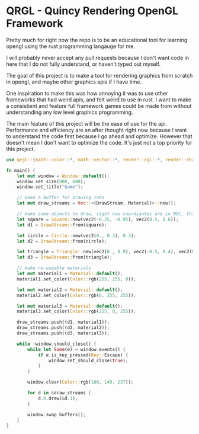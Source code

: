 # QRGL - Quincy Rendering OpenGL Framework

Pretty much for right now the repo is to be an educational tool for learning opengl using the rust programming langauge for me. 

I will probably never accept any pull requests because I don't want code in here that I do not fully understand, or haven't typed out myself. 

The goal of this project is to make a tool for rendering graphics from scratch in opengl, and maybe other graphics apis if I have time. 

One inspiration to make this was how annoying it was to use other frameworks that had weird apis, and felt weird to use in rust. I want to make a consistient and feature full framework games could be made from without understanding any low level graphics programming. 

The main feature of this project will be the ease of use for the api. Performance and efficiency are an after thought right now because I want to understand the code first because I go ahead and optimize. However that doesn't mean I don't want to optimize the code. It's just not a top priority for this project. 

```rust
use qrgl::{math::color::*, math::vector::*, render::ogl::*, render::shapes::*, window::*};

fn main() {
    let mut window = Window::default();
    window.set_size(800, 600);
    window.set_title("Game");

    // make a buffer for drawing into
    let mut draw_streams = Vec::<(DrawStream, Material)>::new();

    // make some objects to draw, right now coordiantes are in NDC, this will change
    let square = Square::new(vec2(-0.25, -0.95), vec2(0.5, 0.6));
    let d1 = DrawStream::from(square);

    let circle = Circle::new(vec2(0., 0.3), 0.3);
    let d2 = DrawStream::from(circle);

    let triangle = Triangle::new(vec2(0., 0.9), vec2(-0.5, 0.4), vec2(0.5, 0.4));
    let d3 = DrawStream::from(triangle);

    // make re-useable materials
    let mut material1 = Material::default();
    material1.set_color(Color::rgb(255, 255, 0));

    let mut material2 = Material::default();
    material2.set_color(Color::rgb(0, 255, 255));

    let mut material3 = Material::default();
    material3.set_color(Color::rgb(255, 0, 255));

    draw_streams.push((d1, material1));
    draw_streams.push((d2, material2));
    draw_streams.push((d3, material3));

    while !window.should_close() {
        while let Some(e) = window.events() {
            if e.is_key_pressed(Key::Escape) {
                window.set_should_close(true);
            }
        }

        window.clear(Color::rgb(100, 149, 237));

        for d in &draw_streams {
            d.0.draw(&d.1);
        }

        window.swap_buffers();
    }
}

```